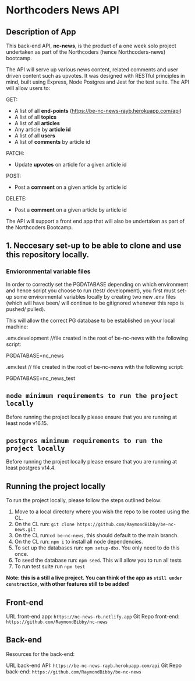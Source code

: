 # Northcoders News API

## Description of App

This back-end API, **nc-news**, is the product of a one week solo project
undertaken as part of the Northcoders (hence Northcoders-news) bootcamp.

The API will serve up various news content, related comments and user driven
content such as upvotes. It was designed with RESTful principles in mind, built
using Express, Node Postgres and Jest for the test suite. The API will allow
users to:

GET:

-  A list of all **end-points** (https://be-nc-news-rayb.herokuapp.com/api)
-  A list of all **topics**
-  A list of all **articles**
-  Any article by **article id**
-  A list of all **users**
-  A list of **comments** by article id

PATCH:

-  Update **upvotes** on article for a given article id

POST:

-  Post a **comment** on a given article by article id

DELETE:

-  Post a **comment** on a given article by article id

The API will support a front end app that will also be undertaken as part of the
Northcoders Bootcamp.

## 1. Neccesary set-up to be able to clone and use this repository locally.

### Envioronmental variable files

In order to correctly set the PGDATABASE depending on which environment and
hence script you choose to run (test/ development), you first must set-up some
environmental variables locally by creating two new .env files (which will have
been/ will continue to be gitignored whenever this repo is pushed/ pulled).

This will allow the correct PG database to be established on your local machine:

.env.development //file created in the root of be-nc-news with the following
script:

PGDATABASE=nc_news

.env.test // file created in the root of be-nc-news with the following script:

PGDATABASE=nc_news_test

## `node minimum requirements to run the project locally`

Before running the project locally please ensure that you are running at least
node v16.15.

## `postgres minimum requirements to run the project locally`

Before running the project locally please ensure that you are running at least
postgres v14.4.

## Running the project locally

To run the project locally, please follow the steps outlined below:

1. Move to a local directory where you wish the repo to be rooted using the CL.
2. On the CL run: `git clone https://github.com/RaymondBibby/be-nc-news.git`
3. On the CL run:`cd be-nc-news`, this should default to the main branch.
4. On the CL run: `npm i` to install all node dependencies.
5. To set up the databases run: `npm setup-dbs`. You only need to do this once.
6. To seed the database run: `npm seed`. This will allow you to run all tests
7. To run test suite run `npm test`

**Note: this is a still a live project. You can think of the app as
`still under construction`, with other features still to be added!**

## Front-end

URL front-end app: `https://nc-news-rb.netlify.app` Git Repo front-end:
`https://github.com/RaymondBibby/nc-news`

## Back-end

Resources for the back-end:

URL back-end API: `https://be-nc-news-rayb.herokuapp.com/api` Git Repo back-end:
`https://github.com/RaymondBibby/be-nc-news`
